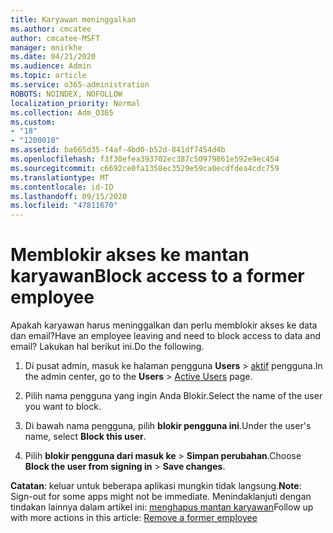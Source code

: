 ```yaml
---
title: Karyawan meninggalkan
ms.author: cmcatee
author: cmcatee-MSFT
manager: mnirkhe
ms.date: 04/21/2020
ms.audience: Admin
ms.topic: article
ms.service: o365-administration
ROBOTS: NOINDEX, NOFOLLOW
localization_priority: Normal
ms.collection: Adm_O365
ms.custom:
- "18"
- "1200010"
ms.assetid: ba665d35-f4af-4bd0-b52d-841df7454d4b
ms.openlocfilehash: f3f30efea393702ec387c50979861e592e9ec454
ms.sourcegitcommit: c6692ce0fa1358ec3529e59ca0ecdfdea4cdc759
ms.translationtype: MT
ms.contentlocale: id-ID
ms.lasthandoff: 09/15/2020
ms.locfileid: "47811670"
---
```

# <a name="block-access-to-a-former-employee"></a><span data-ttu-id="e275a-102">Memblokir akses ke mantan karyawan</span><span class="sxs-lookup"><span data-stu-id="e275a-102">Block access to a former employee</span></span>

<span data-ttu-id="e275a-103">Apakah karyawan harus meninggalkan dan perlu memblokir akses ke data dan email?</span><span class="sxs-lookup"><span data-stu-id="e275a-103">Have an employee leaving and need to block access to data and email?</span></span> <span data-ttu-id="e275a-104">Lakukan hal berikut ini.</span><span class="sxs-lookup"><span data-stu-id="e275a-104">Do the following.</span></span>
  
1. <span data-ttu-id="e275a-105">Di pusat admin, masuk ke halaman pengguna **Users** \> [aktif](https://go.microsoft.com/fwlink/p/?linkid=834822) pengguna.</span><span class="sxs-lookup"><span data-stu-id="e275a-105">In the admin center, go to the **Users** \> [Active Users](https://go.microsoft.com/fwlink/p/?linkid=834822) page.</span></span>

2. <span data-ttu-id="e275a-106">Pilih nama pengguna yang ingin Anda Blokir.</span><span class="sxs-lookup"><span data-stu-id="e275a-106">Select the name of the user you want to block.</span></span>

3. <span data-ttu-id="e275a-107">Di bawah nama pengguna, pilih **blokir pengguna ini**.</span><span class="sxs-lookup"><span data-stu-id="e275a-107">Under the user's name, select **Block this user**.</span></span>

4. <span data-ttu-id="e275a-108">Pilih **blokir pengguna dari masuk ke** \> **Simpan perubahan**.</span><span class="sxs-lookup"><span data-stu-id="e275a-108">Choose **Block the user from signing in** \> **Save changes**.</span></span>

<span data-ttu-id="e275a-109">**Catatan**: keluar untuk beberapa aplikasi mungkin tidak langsung.</span><span class="sxs-lookup"><span data-stu-id="e275a-109">**Note**: Sign-out for some apps might not be immediate.</span></span> <span data-ttu-id="e275a-110">Menindaklanjuti dengan tindakan lainnya dalam artikel ini: [menghapus mantan karyawan](https://docs.microsoft.com/microsoft-365/admin/add-users/remove-former-employee)</span><span class="sxs-lookup"><span data-stu-id="e275a-110">Follow up with more actions in this article: [Remove a former employee](https://docs.microsoft.com/microsoft-365/admin/add-users/remove-former-employee)</span></span>